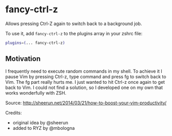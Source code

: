 # fancy-ctrl-z

Allows pressing Ctrl-Z again to switch back to a background job.

To use it, add `fancy-ctrl-z` to the plugins array in your zshrc file:

```zsh
plugins=(... fancy-ctrl-z)
```

## Motivation

I frequently need to execute random commands in my shell. To achieve it I pause
Vim by pressing Ctrl-z, type command and press fg<Enter> to switch back to Vim.
The fg part really hurts me. I just wanted to hit Ctrl-z once again to get back
to Vim. I could not find a solution, so I developed one on my own that
works wonderfully with ZSH.

Source: http://sheerun.net/2014/03/21/how-to-boost-your-vim-productivity/

Credits:
- original idea by @sheerun
- added to RYZ by @mbologna

